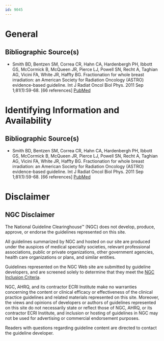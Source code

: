 ```yaml
---
id: 9045
---
```


# General

## Bibliographic Source(s)

- Smith BD, Bentzen SM, Correa CR, Hahn CA, Hardenbergh PH, Ibbott GS, McCormick B, McQueen JR, Pierce LJ, Powell SN, Recht A, Taghian AG, Vicini FA, White JR, Haffty BG. Fractionation for whole breast irradiation: an American Society for Radiation Oncology (ASTRO) evidence-based guideline. Int J Radiat Oncol Biol Phys. 2011 Sep 1;81(1):59-68. [66 references] [ PubMed ](http://www.ncbi.nlm.nih.gov/entrez/query.fcgi?cmd=Retrieve&db=pubmed&dopt=Abstract&list_uids=20638191)

# Identifying Information and Availability

## Bibliographic Source(s)

- Smith BD, Bentzen SM, Correa CR, Hahn CA, Hardenbergh PH, Ibbott GS, McCormick B, McQueen JR, Pierce LJ, Powell SN, Recht A, Taghian AG, Vicini FA, White JR, Haffty BG. Fractionation for whole breast irradiation: an American Society for Radiation Oncology (ASTRO) evidence-based guideline. Int J Radiat Oncol Biol Phys. 2011 Sep 1;81(1):59-68. [66 references] [ PubMed ](http://www.ncbi.nlm.nih.gov/entrez/query.fcgi?cmd=Retrieve&db=pubmed&dopt=Abstract&list_uids=20638191)

# Disclaimer

## NGC Disclaimer

The National Guideline Clearinghouse™ (NGC) does not develop, produce, approve, or endorse the guidelines represented on this site.

All guidelines summarized by NGC and hosted on our site are produced under the auspices of medical specialty societies, relevant professional associations, public or private organizations, other government agencies, health care organizations or plans, and similar entities.

Guidelines represented on the NGC Web site are submitted by guideline developers, and are screened solely to determine that they meet the [NGC Inclusion Criteria](/help-and-about/summaries/inclusion-criteria).

NGC, AHRQ, and its contractor ECRI Institute make no warranties concerning the content or clinical efficacy or effectiveness of the clinical practice guidelines and related materials represented on this site. Moreover, the views and opinions of developers or authors of guidelines represented on this site do not necessarily state or reflect those of NGC, AHRQ, or its contractor ECRI Institute, and inclusion or hosting of guidelines in NGC may not be used for advertising or commercial endorsement purposes.

Readers with questions regarding guideline content are directed to contact the guideline developer.

